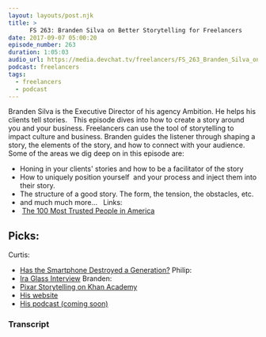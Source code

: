 ```yaml
---
layout: layouts/post.njk
title: >
      FS 263: Branden Silva on Better Storytelling for Freelancers
date: 2017-09-07 05:00:20
episode_number: 263
duration: 1:05:03
audio_url: https://media.devchat.tv/freelancers/FS_263_Branden_Silva_on_Better_Storytelling_for_Freelancers.mp3
podcast: freelancers
tags: 
  - freelancers
  - podcast
---
```


Branden Silva is the Executive Director of his agency Ambition. He helps his clients tell stories. &nbsp; This episode dives into how to create a story around you and your business. Freelancers can use the tool of storytelling to impact culture and business. Branden guides the listener through shaping a story, the elements of the story, and how to connect with your audience. Some of the areas we dig deep on in this episode are:

- Honing in your clients' stories and how to be a facilitator of the story
- How to uniquely position yourself &nbsp;and your process and inject them into their story.
- The structure of a good story. The form, the tension, the obstacles, etc.
- and much much more...
&nbsp; Links:
- &nbsp;[The 100 Most Trusted People in America](https://www.rd.com/culture/readers-digest-trust-poll-the-100-most-trusted-people-in-america/)

## Picks:
Curtis:
- [Has the Smartphone Destroyed a Generation?](https://www.theatlantic.com/magazine/archive/2017/09/has-the-smartphone-destroyed-a-generation/534198/)
Philip:
- [Ira Glass Interview](https://www.youtube.com/watch?v=5pFI9UuC_fc&list=PLE108783228F1E008)
Branden:
- [Pixar Storytelling on Khan Academy](https://www.khanacademy.org/partner-content/pixar/storytelling)
- [His website](http://www.ambition.studio)
- [His podcast (coming soon)](http://www.ambition.studio/podcast)


### Transcript


